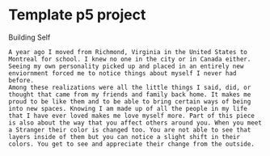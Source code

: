 # Template p5 project

Building Self

    A year ago I moved from Richmond, Virginia in the United States to Montreal for school. I knew no one in the city or in Canada either. 
    Seeing my own personality picked up and placed in an entirely new enviornment forced me to notice things about myself I never had before. 
    Among these realizations were all the little things I said, did, or thought that came from my friends and family back home. It makes me proud to be like them and to be able to bring certain ways of being into new spaces. Knowing I am made up of all the people in my life that I have ever loved makes me love myself more. Part of this piece is also about the way that you affect others around you. When you meet a Stranger their color is changed too. You are not able to see that layers inside of them but you can notice a slight shift in their colors. You get to see and appreciate their change from the outside.